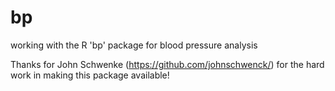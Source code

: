 # bp
working with the R 'bp' package for blood pressure analysis

Thanks for John Schwenke (https://github.com/johnschwenck/) for the hard work in making this package available!
